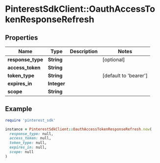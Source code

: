 # PinterestSdkClient::OauthAccessTokenResponseRefresh

## Properties

| Name | Type | Description | Notes |
| ---- | ---- | ----------- | ----- |
| **response_type** | **String** |  | [optional] |
| **access_token** | **String** |  |  |
| **token_type** | **String** |  | [default to &#39;bearer&#39;] |
| **expires_in** | **Integer** |  |  |
| **scope** | **String** |  |  |

## Example

```ruby
require 'pinterest_sdk'

instance = PinterestSdkClient::OauthAccessTokenResponseRefresh.new(
  response_type: null,
  access_token: null,
  token_type: null,
  expires_in: null,
  scope: null
)
```

